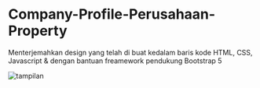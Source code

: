 # Company-Profile-Perusahaan-Property
Menterjemahkan design yang telah di buat kedalam baris kode HTML, CSS, Javascript &amp; dengan bantuan freamework pendukung Bootstrap 5

![tampilan](https://user-images.githubusercontent.com/84067616/215475669-8e2721f7-0073-4442-b234-cc434e9198a2.png)
